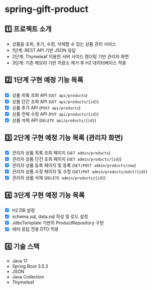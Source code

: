 # spring-gift-product

## 1️⃣ 프로젝트 소개
- 상품을 조회, 추가, 수정, 삭제할 수 있는 상품 관리 서비스
- 1단계: REST API 기반 JSON 응답
- 2단계: Thymeleaf 이용한 서버 사이드 렌더링 기반 관리자 화면
- 3단계: 기존 메모리 기반 저장소 제거 후 H2 데이터베이스 적용

## 2️⃣ 1단계 구현 예정 기능 목록
- [x] 상품 목록 조회 API (`GET api/products`)
- [x] 상품 단건 조회 API (`GET api/products/{id}`)
- [x] 상품 추가 API (`POST api/products`)
- [x] 상품 전체 수정 API (`PUT api/products/{id}`)
- [x] 상품 삭제 API (`DELETE api/products/{id}`)

## 3️⃣ 2단계 구현 예정 기능 목록 (관리자 화면)
- [x] 관리자 상품 목록 조회 페이지 (`GET admin/products`)
- [x] 관리자 상품 단건 조회 페이지 (`GET admin/products/{id}`)
- [x] 관리자 상품 등록 페이지 및 등록 (`GET/POST admin/products/new`)
- [x] 관리자 상품 수정 페이지 및 수정 (`GET/PUT admin/products/edit/{id}`)
- [x] 관리자 상품 삭제 (`DELETE admin/products/{id}`)

## 4️⃣ 3단계 구현 예정 기능 목록
- [x] H2 DB 설정
- [x] schema.sql, data.sql 작성 및 로드 설정
- [x] JdbcTemplate 기반의 ProductRepository 구현
- [x] 에러 응답 전용 DTO 적용

## 4️⃣ 기술 스택
- Java 17
- Spring Boot 3.5.3
- JSON
- Java Collection
- Thymeleaf
